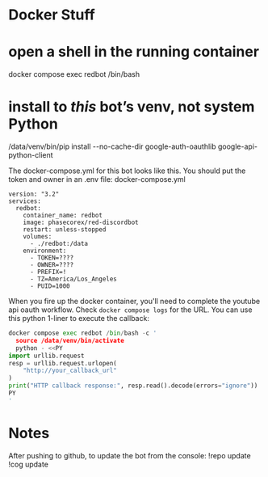 # Docker Stuff
# open a shell in the running container
docker compose exec redbot /bin/bash

# install to *this* bot’s venv, not system Python
/data/venv/bin/pip install --no-cache-dir google-auth-oauthlib google-api-python-client

The docker-compose.yml for this bot looks like this. You should put the token and owner in an .env file:
docker-compose.yml
```
version: "3.2"
services:
  redbot:
    container_name: redbot
    image: phasecorex/red-discordbot
    restart: unless-stopped
    volumes:
      - ./redbot:/data
    environment:
      - TOKEN=????
      - OWNER=????
      - PREFIX=!
      - TZ=America/Los_Angeles
      - PUID=1000
```

When you fire up the docker container, you'll need to complete the youtube api oauth workflow. Check `docker compose logs` for the URL. You can use this python 1-liner to execute the callback:
```python
docker compose exec redbot /bin/bash -c '
  source /data/venv/bin/activate
  python - <<PY
import urllib.request
resp = urllib.request.urlopen(
    "http://your_callback_url"
)
print("HTTP callback response:", resp.read().decode(errors="ignore"))
PY
'
```


# Notes
After pushing to github, to update the bot from the console:
!repo update
!cog update
